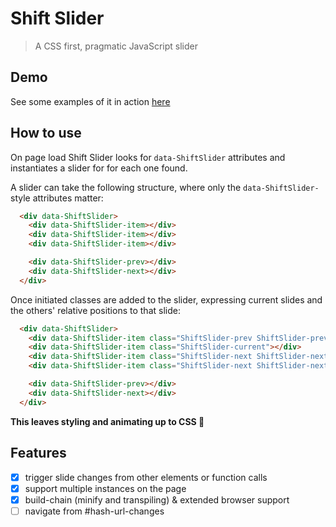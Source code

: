 # Shift Slider

> A CSS first, pragmatic JavaScript slider

## Demo

See some examples of it in action [here](./docs)

## How to use

On page load Shift Slider looks for `data-ShiftSlider` attributes and instantiates a slider for for each one found.

A slider can take the following structure, where only the `data-ShiftSlider-` style attributes matter:

```html
  <div data-ShiftSlider>
    <div data-ShiftSlider-item></div>
    <div data-ShiftSlider-item></div>
    <div data-ShiftSlider-item></div>

    <div data-ShiftSlider-prev></div>
    <div data-ShiftSlider-next></div>
  </div>
```

Once initiated classes are added to the slider, expressing current slides and the others' relative positions to that slide:

```html
  <div data-ShiftSlider>
    <div data-ShiftSlider-item class="ShiftSlider-prev ShiftSlider-prev-1"></div>
    <div data-ShiftSlider-item class="ShiftSlider-current"></div>
    <div data-ShiftSlider-item class="ShiftSlider-next ShiftSlider-next-1"></div>
    <div data-ShiftSlider-item class="ShiftSlider-next ShiftSlider-next-2"></div>

    <div data-ShiftSlider-prev></div>
    <div data-ShiftSlider-next></div>
  </div>
```

**This leaves styling and animating up to CSS 💅**

## Features

- [x] trigger slide changes from other elements or function calls
- [x] support multiple instances on the page
- [x] build-chain (minify and transpiling) & extended browser support
- [ ] navigate from #hash-url-changes
